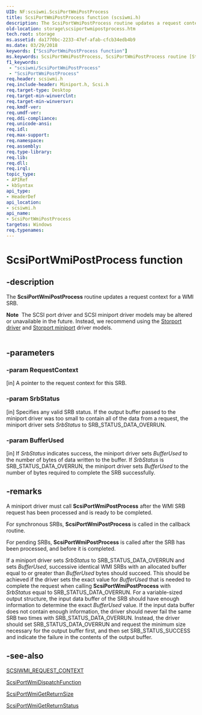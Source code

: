 ```yaml
---
UID: NF:scsiwmi.ScsiPortWmiPostProcess
title: ScsiPortWmiPostProcess function (scsiwmi.h)
description: The ScsiPortWmiPostProcess routine updates a request context for a WMI SRB.Note  The SCSI port driver and SCSI miniport driver models may be altered or unavailable in the future.
old-location: storage\scsiportwmipostprocess.htm
tech.root: storage
ms.assetid: da1770bc-2233-47ef-afab-cfcb34edb4b9
ms.date: 03/29/2018
keywords: ["ScsiPortWmiPostProcess function"]
ms.keywords: ScsiPortWmiPostProcess, ScsiPortWmiPostProcess routine [Storage Devices], scsiprt_e10d02e1-18d2-4152-ac11-83bdcbb2ce49.xml, scsiwmi/ScsiPortWmiPostProcess, storage.scsiportwmipostprocess
f1_keywords:
 - "scsiwmi/ScsiPortWmiPostProcess"
 - "ScsiPortWmiPostProcess"
req.header: scsiwmi.h
req.include-header: Miniport.h, Scsi.h
req.target-type: Desktop
req.target-min-winverclnt: 
req.target-min-winversvr: 
req.kmdf-ver: 
req.umdf-ver: 
req.ddi-compliance: 
req.unicode-ansi: 
req.idl: 
req.max-support: 
req.namespace: 
req.assembly: 
req.type-library: 
req.lib: 
req.dll: 
req.irql: 
topic_type:
- APIRef
- kbSyntax
api_type:
- HeaderDef
api_location:
- scsiwmi.h
api_name:
- ScsiPortWmiPostProcess
targetos: Windows
req.typenames: 
---
```


# ScsiPortWmiPostProcess function


## -description


The <b>ScsiPortWmiPostProcess</b> routine updates a request context for a WMI SRB.
<div class="alert"><b>Note</b>  The SCSI port driver and SCSI miniport driver models may be altered or unavailable in the future. Instead, we recommend using the <a href="https://docs.microsoft.com/windows-hardware/drivers/storage/storport-driver">Storport driver</a> and <a href="https://docs.microsoft.com/windows-hardware/drivers/storage/storport-miniport-drivers">Storport miniport</a> driver models.</div><div> </div>

## -parameters




### -param RequestContext 
[in]
A pointer to the request context for this SRB.


### -param SrbStatus 
[in]
Specifies any valid SRB status. If the output buffer passed to the miniport driver was too small to contain all of the data from a request, the miniport driver sets <i>SrbStatus</i> to SRB_STATUS_DATA_OVERRUN.


### -param BufferUsed 
[in]
If <i>SrbStatus</i> indicates success, the miniport driver sets <i>BufferUsed</i> to the number of bytes of data written to the buffer. If <i>SrbStatus</i> is SRB_STATUS_DATA_OVERRUN, the miniport driver sets <i>BufferUsed</i> to the number of bytes required to complete the SRB successfully.


## -remarks



A miniport driver must call <b>ScsiPortWmiPostProcess</b> after the WMI SRB request has been processed and is ready to be completed.

For synchronous SRBs, <b>ScsiPortWmiPostProcess</b> is called in the callback routine.

For pending SRBs, <b>ScsiPortWmiPostProcess</b> is called after the SRB has been processed, and before it is completed.

If a miniport driver sets <i>SrbStatus</i> to SRB_STATUS_DATA_OVERRUN and sets <i>BufferUsed</i>, successive identical WMI SRBs with an allocated buffer equal to or greater than <i>BufferUsed</i> bytes should succeed. This should be achieved if the driver sets the exact value for <i>BufferUsed</i> that is needed to complete the request when calling <b>ScsiPortWmiPostProcess</b> with <i>SrbStatus</i> equal to SRB_STATUS_DATA_OVERRUN. For a variable-sized output structure, the input data buffer of the SRB should have enough information to determine the exact <i>BufferUsed</i> value. If the input data buffer does not contain enough information, the driver should never fail the same SRB two times with SRB_STATUS_DATA_OVERRUN. Instead, the driver should set SRB_STATUS_DATA_OVERRUN and request the minimum size necessary for the output buffer first, and then set SRB_STATUS_SUCCESS and indicate the failure in the contents of the output buffer.




## -see-also




<a href="https://docs.microsoft.com/windows-hardware/drivers/ddi/scsiwmi/ns-scsiwmi-scsiwmi_request_context">SCSIWMI_REQUEST_CONTEXT</a>



<a href="https://docs.microsoft.com/windows-hardware/drivers/ddi/scsiwmi/nf-scsiwmi-scsiportwmidispatchfunction">ScsiPortWmiDispatchFunction</a>



<a href="https://docs.microsoft.com/windows-hardware/drivers/ddi/scsiwmi/nf-scsiwmi-scsiportwmigetreturnsize">ScsiPortWmiGetReturnSize</a>



<a href="https://docs.microsoft.com/windows-hardware/drivers/ddi/scsiwmi/nf-scsiwmi-scsiportwmigetreturnstatus">ScsiPortWmiGetReturnStatus</a>
 

 

